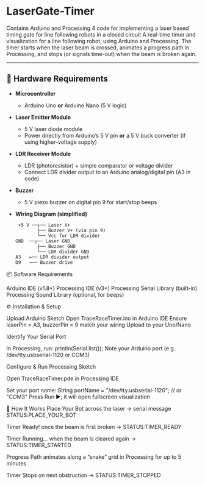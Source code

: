 # LaserGate-Timer
Contains Arduino and Processing 4 code for implementing a laser based timing gate for line following robots in a closed circuit
A real-time timer and visualization for a line following robot, using Arduino and Processing. The timer starts when the laser beam is crossed, animates a progress path in Processing, and stops (or signals time-out) when the beam is broken again.

---

## 🧰 Hardware Requirements

- **Microcontroller**  
  - Arduino Uno **or** Arduino Nano (5 V logic)

- **Laser Emitter Module**  
  - 5 V laser diode module  
  - Power directly from Arduino’s 5 V pin **or** a 5 V buck converter (if using higher-voltage supply)

- **LDR Receiver Module**  
  - LDR (photoresistor) + simple comparator or voltage divider  
  - Connect LDR divider output to an Arduino analog/digital pin (A3 in code)

- **Buzzer**  
  - 5 V piezo buzzer on digital pin 9 for start/stop beeps

- **Wiring Diagram (simplified)**  
  ```text
   +5 V ──┬── Laser V+  
          ├── Buzzer V+ (via pin 9)  
          └── Vcc for LDR divider  
  GND  ──┬── Laser GND  
          ├── Buzzer GND  
          └── LDR divider GND  
  A3   ←── LDR divider output  
  D9   →── Buzzer drive

📦 Software Requirements

Arduino IDE (v1.8+)
Processing IDE (v3+)
Processing Serial Library (built-in)
Processing Sound Library (optional, for beeps)


⚙️ Installation & Setup

Upload Arduino Sketch
Open TraceRaceTimer.ino in Arduino IDE
Ensure laserPin = A3, buzzerPin = 9 match your wiring
Upload to your Uno/Nano


Identify Your Serial Port

In Processing, run:
println(Serial.list());
Note your Arduino port (e.g. /dev/tty.usbserial-1120 or COM3)

Configure & Run Processing Sketch

Open TraceRaceTimer.pde in Processing IDE

Set your port name:
String portName = "/dev/tty.usbserial-1120";  // or "COM3"
Press Run ▶; it will open fullscreen visualization

🚀 How It Works
Place Your Bot across the laser → serial message STATUS:PLACE_YOUR_BOT

Timer Ready! once the beam is first broken → STATUS:TIMER_READY

Timer Running… when the beam is cleared again → STATUS:TIMER_STARTED

Progress Path animates along a “snake” grid in Processing for up to 5 minutes

Timer Stops on next obstruction → STATUS:TIMER_STOPPED
